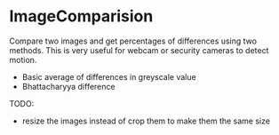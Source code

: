 # ImageComparision

Compare two images and get percentages of differences using two methods. This is very useful for webcam or security cameras to detect motion.

- Basic average of differences in greyscale value
- Bhattacharyya difference

TODO:
- resize the images instead of crop them to make them the same size
